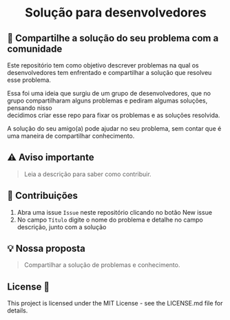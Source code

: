 <p align="center">
  
  <h1 align="center">Solução para desenvolvedores</h1>
</p>

## :dart: Compartilhe a solução do seu problema com a comunidade

Este repositório tem como objetivo descrever problemas na qual os desenvolvedores tem enfrentado e compartilhar a solução que resolveu esse problema. <br />

Essa foi uma ideia que surgiu de um grupo de desenvolvedores, que no grupo compartilharam alguns problemas e pediram algumas soluções, pensando nisso <br />
decidimos criar esse repo para fixar os problemas e as soluções resolvida. <br />

A solução do seu amigo(a) pode ajudar no seu problema, sem contar que é uma maneira de compartilhar conhecimento. <br />


## ⚠️ Aviso importante

> Leia a descrição para saber como contribuir.

## 🤝 Contribuições <br/>

1. Abra uma issue `Issue` neste repositório clicando no botão New issue
2. No campo `Título` digite o nome do problema e detalhe no campo descrição, junto com a solução

## 💡 Nossa proposta

> Compartilhar a solução de problemas e conhecimento.


## License 📄
This project is licensed under the MIT License - see the LICENSE.md file for details.<br/><br/>


